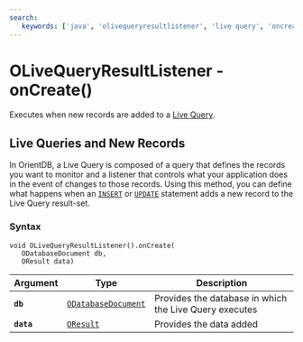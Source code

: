 ```yaml
---
search:
   keywords: ['java', 'olivequeryresultlistener', 'live query', 'oncreate']
---
```


# OLiveQueryResultListener - onCreate()

Executes when new records are added to a [Live Query](../../Live-Query.md).

## Live Queries and New Records

In OrientDB, a Live Query is composed of a query that defines the records you want to monitor and a listener that controls what your application does in the event of changes to those records.  Using this method, you can define what happens when an [`INSERT`](../../../sql/SQL-Insert.md) or [`UPDATE`](../../../sql/SQL-Update.md) statement adds a new record to the Live Query result-set.

### Syntax

```
void OLiveQueryResultListener().onCreate(
   ODatabaseDocument db,
   OResult data)
```

| Argument | Type | Description |
|---|---|---|
| **`db`** | [`ODatabaseDocument`](../ODatabaseDocument.md) | Provides the database in which the Live Query executes |
| **`data`** | [`OResult`](../OResult.md) | Provides the data added |




